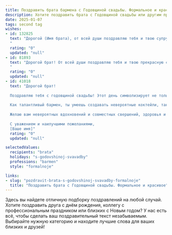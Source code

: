 ```yaml
---
title: Поздравить брата бармена с Годовщиной свадьбы. Формальное и красивое
description: Хотите поздравить брата с Годовщиной свадьбы или другим праздником? Наш ИИ создаст незабываемое поздравление, а вы обязательно выделитесь среди других.  
date: 2025-01-07
tags: second tag
wishes:
- id: 132825
  text: "Дорогой (Имя брата), от всей души поздравляю тебя и твою супругу с годовщиной свадьбы! Желаю вам крепкой любви, семейного благополучия и неизменного счастья. Пусть ваш общий путь будет полон радости, взаимопонимания и ярких моментов.  Пусть  твоя профессиональная жизнь бармена приносит  только успех и удовольствие, а семейная —  тепло и уют. С годовщиной!
  "
  rating: "0"
  updated: "null"
- id: 81893
  text: "Дорогой брат! От всей души поздравляю тебя и твою прекрасную супругу с годовщиной свадьбы! Желаю вам крепкой любви, семейного благополучия и, конечно же, чтобы в вашем доме всегда царили радость и смех. Пусть ваша жизнь будет полна ярких моментов, а работа бармена приносит только удовольствие и признание гостей.
  "
  rating: "0"
  updated: "null"
- id: 41018
  text: "Дорогой брат!
  
  Поздравляю тебя с годовщиной свадьбы! Этот день символизирует не только время, прошедшее с момента вашего объединения, но и те крепкие узы, что связывают вас с супругой. Вы преодолели множество испытаний, и ваша любовь только крепнет с каждым годом.
  
  Как талантливый бармен, ты умеешь создавать невероятные коктейли, так и в жизни ты научился смешивать чувства, заботу и понимание, создавая уникальный рецепт счастья для вашей семьи. Пусть каждый день будет наполнен яркими эмоциями, восхитительными моментами и гармонией.
  
  Желаю вам невероятных вдохновений и совместных свершений, здоровья и долгих лет, полных любви и взаимопонимания. Пусть в вашем доме всегда царит радость, а сердца полнятся теплом!
  
  С уважением и наилучшими пожеланиями,
  [Ваше имя]"
  rating: "0"
  updated: "null"

selectedValues:
  recipients: "brata"
  holidays: "s-godovshinoj-svavadby"
  professions: "barmen"
  style: "formalnoje"

links:
- slug: "pozdravit-brata-s-godovshinoj-svavadby-formalnoje"
  title: "Поздравить брата с Годовщиной свадьбы. Формальное и красивое"
---
```


Здесь вы найдете отличную подборку поздравлений на любой случай.
Хотите поздравить друга с днём рождения, коллегу с профессиональным праздником или близких с Новым годом? У нас есть всё, чтобы сделать ваш поздравительный текст незабываемым. Выбирайте нужную категорию и находите лучшие слова для ваших близких и друзей!
